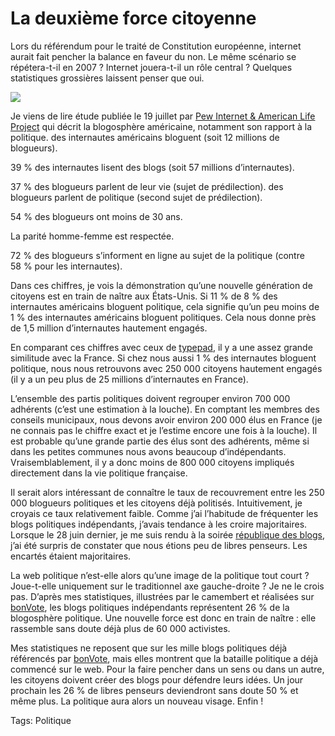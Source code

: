 # La deuxième force citoyenne

Lors du référendum pour le traité de Constitution européenne, internet aurait fait pencher la balance en faveur du non. Le même scénario se répétera-t-il en 2007 ? Internet jouera-t-il un rôle central ? Quelques statistiques grossières laissent penser que oui.

![](http://tcrouzet.comhttps://tcrouzet.com/images_tc/pie.jpg) 

Je viens de lire étude publiée le 19 juillet par [Pew Internet &amp; American Life Project](http://www.pewinternet.org/PPF/r/186/report_display.asp) qui décrit la blogosphère américaine, notamment son rapport à la politique.
 des internautes américains bloguent (soit 12 millions de blogueurs).

39 % des internautes lisent des blogs (soit 57 millions d’internautes).

37 % des blogueurs parlent de leur vie (sujet de prédilection).
 des blogueurs parlent de politique (second sujet de prédilection).

54 % des blogueurs ont moins de 30 ans.

La parité homme-femme est respectée.

72 % des blogueurs s’informent en ligne au sujet de la politique (contre 58 % pour les internautes).

Dans ces chiffres, je vois la démonstration qu’une nouvelle génération de citoyens est en train de naître aux États-Unis. Si 11 % de 8 % des internautes américains bloguent politique, cela signifie qu’un peu moins de 1 % des internautes américains bloguent politiques. Cela nous donne près de 1,5 million d’internautes hautement engagés.

En comparant ces chiffres avec ceux de [typepad](http://customerlistening.typepad.com/baroblogs/BaroBlogs-FRance-crmmetrix-June-06.pdf), il y a une assez grande similitude avec la France. Si chez nous aussi 1 % des internautes bloguent politique, nous nous retrouvons avec 250 000 citoyens hautement engagés (il y a un peu plus de 25 millions d’internautes en France).

L’ensemble des partis politiques doivent regrouper environ 700 000 adhérents (c’est une estimation à la louche). En comptant les membres des conseils municipaux, nous devons avoir environ 200 000 élus en France (je ne connais pas le chiffre exact et je l’estime encore une fois à la louche). Il est probable qu’une grande partie des élus sont des adhérents, même si dans les petites communes nous avons beaucoup d’indépendants. Vraisemblablement, il y a donc moins de 800 000 citoyens impliqués directement dans la vie politique française.

Il serait alors intéressant de connaître le taux de recouvrement entre les 250 000 blogueurs politiques et les citoyens déjà politisés. Intuitivement, je croyais ce taux relativement faible. Comme j’ai l’habitude de fréquenter les blogs politiques indépendants, j’avais tendance à les croire majoritaires. Lorsque le 28 juin dernier, je me suis rendu à la soirée [république des blogs](http://www.republiquedesblogs.net/), j’ai été surpris de constater que nous étions peu de libres penseurs. Les encartés étaient majoritaires.

La web politique n’est-elle alors qu’une image de la politique tout court ? Joue-t-elle uniquement sur le traditionnel axe gauche-droite ? Je ne le crois pas. D’après mes statistiques, illustrées par le camembert et réalisées sur [bonVote](http://www.bonvote.com), les blogs politiques indépendants représentent 26 % de la blogosphère politique. Une nouvelle force est donc en train de naître : elle rassemble sans doute déjà plus de 60 000 activistes.

Mes statistiques ne reposent que sur les mille blogs politiques déjà référencés par [bonVote](http://www.bonvote.com), mais elles montrent que la bataille politique a déjà commencé sur le web. Pour la faire pencher dans un sens ou dans un autre, les citoyens doivent créer des blogs pour défendre leurs idées. Un jour prochain les 26 % de libres penseurs deviendront sans doute 50 % et même plus. La politique aura alors un nouveau visage. Enfin !

Tags: Politique
